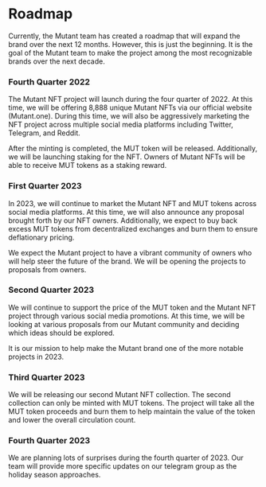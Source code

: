 # Roadmap

Currently, the Mutant team has created a roadmap that will expand the brand over the next 12 months. However, this is just the beginning. It is the goal of the Mutant team to make the project among the most recognizable brands over the next decade.



### Fourth Quarter 2022&#x20;

The Mutant NFT project will launch during the four quarter of 2022. At this time, we will be offering 8,888 unique Mutant NFTs via our official website (Mutant.one). During this time, we will also be aggressively marketing the NFT project across multiple social media platforms including Twitter, Telegram, and Reddit.

After the minting is completed, the MUT token will be released. Additionally, we will be launching staking for the NFT. Owners of Mutant NFTs will be able to receive MUT tokens as a staking reward.



### First Quarter 2023

In 2023, we will continue to market the Mutant NFT and MUT tokens across social media platforms. At this time, we will also announce any proposal brought forth by our NFT owners. Additionally, we expect to buy back excess MUT tokens from decentralized exchanges and burn them to ensure deflationary pricing.

We expect the Mutant project to have a vibrant community of owners who will help steer the future of the brand. We will be opening the projects to proposals from owners.



### Second Quarter 2023

We will continue to support the price of the MUT token and the Mutant NFT project through various social media promotions. At this time, we will be looking at various proposals from our Mutant community and deciding which ideas should be explored.&#x20;

It is our mission to help make the Mutant brand one of the more notable projects in 2023.



### Third Quarter 2023&#x20;

We will be releasing our second Mutant NFT collection. The second collection can only be minted with MUT tokens. The project will take all the MUT token proceeds and burn them to help maintain the value of the token and lower the overall circulation count.



### Fourth Quarter 2023&#x20;

We are planning lots of surprises during the fourth quarter of 2023. Our team will provide more specific updates on our telegram group as the holiday season approaches.

